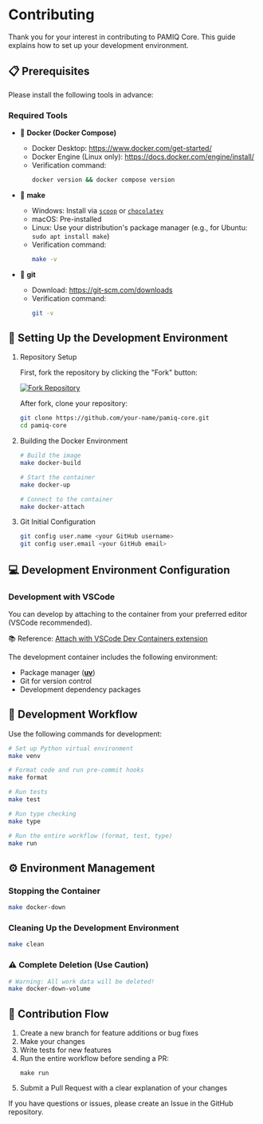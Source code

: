 # Contributing

Thank you for your interest in contributing to PAMIQ Core. This guide explains how to set up your development environment.

## 📋 Prerequisites

Please install the following tools in advance:

### Required Tools

- 🐳 **Docker (Docker Compose)**

  - Docker Desktop: <https://www.docker.com/get-started/>
  - Docker Engine (Linux only): <https://docs.docker.com/engine/install/>
  - Verification command:
    ```sh
    docker version && docker compose version
    ```

- 🔨 **make**

  - Windows: Install via [`scoop`](https://scoop.sh) or [`chocolatey`](https://chocolatey.org)
  - macOS: Pre-installed
  - Linux: Use your distribution's package manager (e.g., for Ubuntu: `sudo apt install make`)
  - Verification command:
    ```sh
    make -v
    ```

- 🌲 **git**

  - Download: <https://git-scm.com/downloads>
  - Verification command:
    ```sh
    git -v
    ```

## 🚀 Setting Up the Development Environment

1. Repository Setup

   First, fork the repository by clicking the "Fork" button:

   [![Fork Repository](https://img.shields.io/badge/Fork%20Repository-2ea44f?style=for-the-badge)](https://github.com/MLShukai/pamiq-core/fork)

   After fork, clone your repository:

   ```sh
   git clone https://github.com/your-name/pamiq-core.git
   cd pamiq-core
   ```

2. Building the Docker Environment

   ```sh
   # Build the image
   make docker-build

   # Start the container
   make docker-up

   # Connect to the container
   make docker-attach
   ```

3. Git Initial Configuration

   ```sh
   git config user.name <your GitHub username>
   git config user.email <your GitHub email>
   ```

## 💻 Development Environment Configuration

### Development with VSCode

You can develop by attaching to the container from your preferred editor (VSCode recommended).

📚 Reference: [Attach with VSCode Dev Containers extension](https://code.visualstudio.com/docs/devcontainers/attach-container)

The development container includes the following environment:

- Package manager ([**uv**](https://docs.astral.sh/uv/))
- Git for version control
- Development dependency packages

## 🔄 Development Workflow

Use the following commands for development:

```sh
# Set up Python virtual environment
make venv

# Format code and run pre-commit hooks
make format

# Run tests
make test

# Run type checking
make type

# Run the entire workflow (format, test, type)
make run
```

## ⚙️ Environment Management

### Stopping the Container

```sh
make docker-down
```

### Cleaning Up the Development Environment

```sh
make clean
```

### ⚠️ Complete Deletion (Use Caution)

```sh
# Warning: All work data will be deleted!
make docker-down-volume
```

## 🤝 Contribution Flow

1. Create a new branch for feature additions or bug fixes
2. Make your changes
3. Write tests for new features
4. Run the entire workflow before sending a PR:
   ```shell
   make run
   ```
5. Submit a Pull Request with a clear explanation of your changes

If you have questions or issues, please create an Issue in the GitHub repository.
